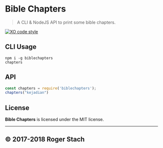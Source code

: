 # Bible Chapters
> A CLI & NodeJS API to print some bible chapters.

[![XO code style](https://img.shields.io/badge/code_style-XO-5ed9c7.svg)](https://github.com/sindresorhus/xo)

## CLI Usage
```
npm i -g biblechapters
chapters
```

## API
```javascript
const chapters = require('biblechapters');
chapters("kejadian")
```

## License
**Bible Chapters** is licensed under the MIT license.

___

## &copy; 2017-2018 Roger Stach
